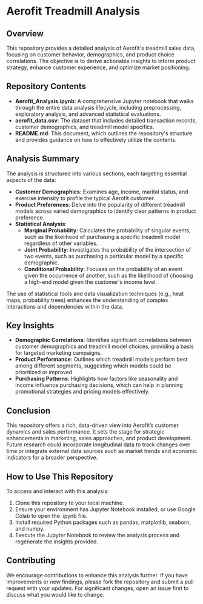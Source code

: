 Aerofit Treadmill Analysis
======================
Overview
--------
This repository provides a detailed analysis of Aerofit's treadmill sales data, focusing on customer behavior, demographics, and product choice correlations. The objective is to derive actionable insights to inform product strategy, enhance customer experience, and optimize market positioning.

Repository Contents
-------------------
- **Aerofit_Analysis.ipynb**: A comprehensive Jupyter notebook that walks through the entire data analysis lifecycle, including preprocessing, exploratory analysis, and advanced statistical evaluations.
- **aerofit_data.csv**: The dataset that includes detailed transaction records, customer demographics, and treadmill model specifics.
- **README.md**: This document, which outlines the repository's structure and provides guidance on how to effectively utilize the contents.

Analysis Summary
----------------
The analysis is structured into various sections, each targeting essential aspects of the data:

- **Customer Demographics**: Examines age, income, marital status, and exercise intensity to profile the typical Aerofit customer.
- **Product Preferences**: Delve into the popularity of different treadmill models across varied demographics to identify clear patterns in product preference.
- **Statistical Analysis**:
  - **Marginal Probability**: Calculates the probability of singular events, such as the likelihood of purchasing a specific treadmill model regardless of other variables.
  - **Joint Probability**: Investigates the probability of the intersection of two events, such as purchasing a particular model by a specific demographic.
  - **Conditional Probability**: Focuses on the probability of an event given the occurrence of another, such as the likelihood of choosing a high-end model given the customer's income level.

The use of statistical tools and data visualization techniques (e.g., heat maps, probability trees) enhances the understanding of complex interactions and dependencies within the data.

Key Insights
------------
- **Demographic Correlations**: Identifies significant correlations between customer demographics and treadmill model choices, providing a basis for targeted marketing campaigns.
- **Product Performance**: Outlines which treadmill models perform best among different segments, suggesting which models could be prioritized or improved.
- **Purchasing Patterns**: Highlights how factors like seasonality and income influence purchasing decisions, which can help in planning promotional strategies and pricing models effectively.

Conclusion
----------
This repository offers a rich, data-driven view into Aerofit’s customer dynamics and sales performance. It sets the stage for strategic enhancements in marketing, sales approaches, and product development. Future research could incorporate longitudinal data to track changes over time or integrate external data sources such as market trends and economic indicators for a broader perspective.

How to Use This Repository
--------------------------
To access and interact with this analysis:

1. Clone this repository to your local machine.
2. Ensure your environment has Jupyter Notebook installed, or use Google Colab to open the .ipynb file.
3. Install required Python packages such as pandas, matplotlib, seaborn, and numpy.
4. Execute the Jupyter Notebook to review the analysis process and regenerate the insights provided.

Contributing
------------
We encourage contributions to enhance this analysis further. If you have improvements or new findings, please fork the repository and submit a pull request with your updates. For significant changes, open an issue first to discuss what you would like to change.
